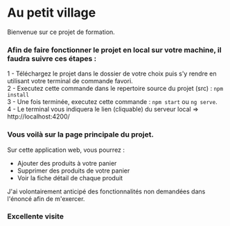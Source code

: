 # Au petit village
Bienvenue sur ce projet de formation. 

### Afin de faire fonctionner le projet en local sur votre machine, il faudra suivre ces étapes : <br>
1 - Téléchargez le projet dans le dossier de votre choix puis s'y rendre en utilisant votre terminal de commande favori. <br>
2 - Executez cette commande dans le repertoire source du projet (src) : <code>npm install</code> <br>
3 - Une fois terminée, executez cette commande : <code>npm start</code> ou <code>ng serve</code>. <br>
4 - Le terminal vous indiquera le lien (cliquable) du serveur local => http://localhost:4200/

### Vous voilà sur la page principale du projet. 
Sur cette application web, vous pourrez : <br>
- Ajouter des produits à votre panier <br>
- Supprimer des produits de votre panier <br>
- Voir la fiche détail de chaque produit <br>

J'ai volontairement anticipé des fonctionnalités non demandées dans l'énoncé afin de m'exercer.

### Excellente visite
